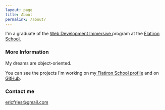 ```yaml
---
layout: page
title: About
permalink: /about/
---
```


 I'm a graduate of the <a href="http://flatironschool.com/web">Web Development Immersive </a>program at the <a href="http://flatironschool.com">Flatiron School.</a>

### More Information

My dreams are object-oriented.

You can see the projects I'm working on my<a href="http://people.flatironschool.com/profiles/eric-fries"> Flatiron School profile</a> and on <a href="https://github.com/EricFries">GitHub</a>.



### Contact me

[ericfries@gmail.com](mailto:ericfries@gmail.com)
